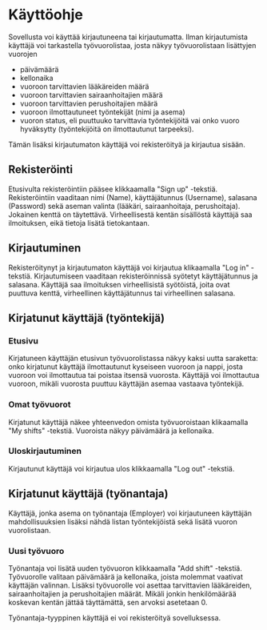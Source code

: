 # Käyttöohje

Sovellusta voi käyttää kirjautuneena tai kirjautumatta. Ilman kirjautumista käyttäjä voi tarkastella työvuorolistaa, josta näkyy työvuorolistaan lisättyjen vuorojen
- päivämäärä
- kellonaika
- vuoroon tarvittavien lääkäreiden määrä
- vuoroon tarvittavien sairaanhoitajien määrä
- vuoroon tarvittavien perushoitajien määrä
- vuoroon ilmottautuneet työntekijät (nimi ja asema)
- vuoron status, eli puuttuuko tarvittavia työntekijöitä vai onko vuoro hyväksytty (työntekijöitä on ilmottautunut tarpeeksi).

Tämän lisäksi kirjautumaton käyttäjä voi rekisteröityä ja kirjautua sisään.

## Rekisteröinti

Etusivulta rekisteröintiin pääsee klikkaamalla "Sign up" -tekstiä. Rekisteröintiin vaaditaan nimi (Name), käyttäjätunnus (Username), salasana (Password) sekä aseman valinta (lääkäri, sairaanhoitaja, perushoitaja). Jokainen kenttä on täytettävä. Virheellisestä kentän sisällöstä käyttäjä saa ilmoituksen, eikä tietoja lisätä tietokantaan.

## Kirjautuminen

Rekisteröitynyt ja kirjautumaton käyttäjä voi kirjautua klikaamalla "Log in" -tekstiä. Kirjautumiseen vaaditaan rekisteröinnissä syötetyt käyttäjätunnus ja salasana. Käyttäjä saa ilmoituksen virheellisistä syötöistä, joita ovat puuttuva kenttä, virheellinen käyttäjätunnus tai virheellinen salasana.

## Kirjatunut käyttäjä (työntekijä)

### Etusivu

Kirjatuneen käyttäjän etusivun työvuorolistassa näkyy kaksi uutta saraketta: onko kirjatunut käyttäjä ilmottautunut kyseiseen vuoroon ja nappi, josta vuoroon voi ilmottautua tai poistaa itsensä vuorosta. Käyttäjä voi ilmottautua vuoroon, mikäli vuorosta puuttuu käyttäjän asemaa vastaava työntekijä.

### Omat työvuorot

Kirjatunut käyttäjä näkee yhteenvedon omista työvuoroistaan klikaamalla "My shifts" -tekstiä. Vuoroista näkyy päivämäärä ja kellonaika.

### Uloskirjautuminen

Kirjautunut käyttäjä voi kirjautua ulos klikkaamalla "Log out" -tekstiä.

## Kirjatunut käyttäjä (työnantaja)

Käyttäjä, jonka asema on työnantaja (Employer) voi kirjautuneen käyttäjän mahdollisuuksien lisäksi nähdä listan työntekijöistä sekä lisätä vuoron vuorolistaan.

### Uusi työvuoro

Työnantaja voi lisätä uuden työvuoron klikkaamalla "Add shift" -tekstiä. Työvuorolle valitaan päivämäärä ja kellonaika, joista molemmat vaativat käyttäjän valinnan. Lisäksi työvuorolle voi asettaa tarvittavien lääkäreiden, sairaanhoitajien ja perushoitajien määrät. Mikäli jonkin henkilömäärää koskevan kentän jättää täyttämättä, sen arvoksi asetetaan 0.

Työnantaja-tyyppinen käyttäjä ei voi rekisteröityä sovelluksessa.